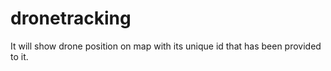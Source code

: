 # dronetracking
It will show drone position on map with its unique id that has been provided to it.
